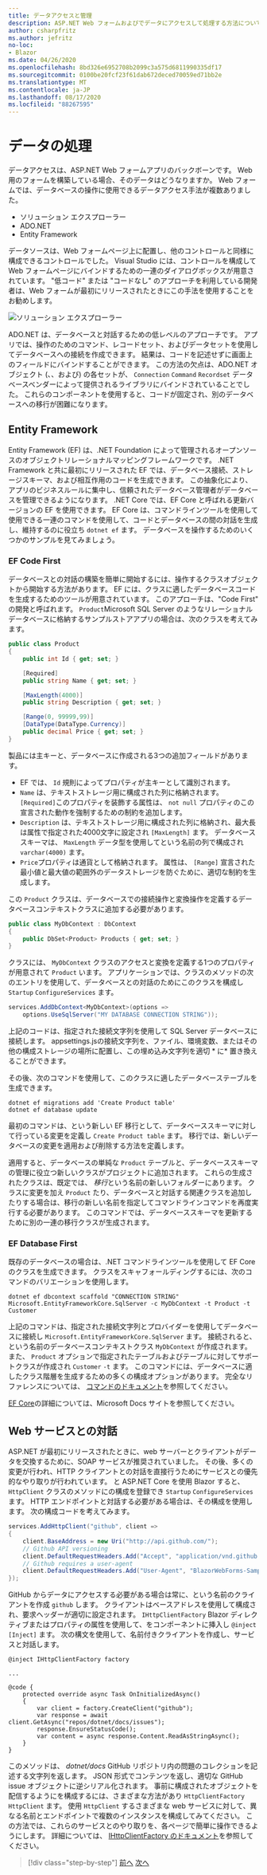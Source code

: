 ```yaml
---
title: データアクセスと管理
description: ASP.NET Web フォームおよびでデータにアクセスして処理する方法について説明し Blazor ます。
author: csharpfritz
ms.author: jefritz
no-loc:
- Blazor
ms.date: 04/26/2020
ms.openlocfilehash: 8bd326e6952708b2099c3a575d6811990335df17
ms.sourcegitcommit: 0100be20fcf23f61dab672deced70059ed71bb2e
ms.translationtype: MT
ms.contentlocale: ja-JP
ms.lasthandoff: 08/17/2020
ms.locfileid: "88267595"
---
```

# <a name="work-with-data"></a>データの処理

データアクセスは、ASP.NET Web フォームアプリのバックボーンです。 Web 用のフォームを構築している場合、そのデータはどうなりますか。 Web フォームでは、データベースの操作に使用できるデータアクセス手法が複数ありました。

- ソリューション エクスプローラー
- ADO.NET
- Entity Framework

データソースは、Web フォームページ上に配置し、他のコントロールと同様に構成できるコントロールでした。 Visual Studio には、コントロールを構成して Web フォームページにバインドするための一連のダイアログボックスが用意されています。 "低コード" または "コードなし" のアプローチを利用している開発者は、Web フォームが最初にリリースされたときにこの手法を使用することをお勧めします。

![ソリューション エクスプローラー](media/data/datasources.png)

ADO.NET は、データベースと対話するための低レベルのアプローチです。 アプリでは、操作のためのコマンド、レコードセット、およびデータセットを使用してデータベースへの接続を作成できます。 結果は、コードを記述せずに画面上のフィールドにバインドすることができます。 この方法の欠点は、ADO.NET オブジェクト (、、および) の各セットが、 `Connection` `Command` `Recordset` データベースベンダーによって提供されるライブラリにバインドされていることでした。 これらのコンポーネントを使用すると、コードが固定され、別のデータベースへの移行が困難になります。

## <a name="entity-framework"></a>Entity Framework

Entity Framework (EF) は、.NET Foundation によって管理されるオープンソースのオブジェクトリレーショナルマッピングフレームワークです。 .NET Framework と共に最初にリリースされた EF では、データベース接続、ストレージスキーマ、および相互作用のコードを生成できます。 この抽象化により、アプリのビジネスルールに集中し、信頼されたデータベース管理者がデータベースを管理できるようになります。 .NET Core では、EF Core と呼ばれる更新バージョンの EF を使用できます。 EF Core は、コマンドラインツールを使用して使用できる一連のコマンドを使用して、コードとデータベースの間の対話を生成し、維持するのに役立ち `dotnet ef` ます。 データベースを操作するためのいくつかのサンプルを見てみましょう。

### <a name="ef-code-first"></a>EF Code First

データベースとの対話の構築を簡単に開始するには、操作するクラスオブジェクトから開始する方法があります。 EF には、クラスに適したデータベースコードを生成するためのツールが用意されています。 このアプローチは、"Code First" の開発と呼ばれます。 `Product`Microsoft SQL Server のようなリレーショナルデータベースに格納するサンプルストアアプリの場合は、次のクラスを考えてみます。

```csharp
public class Product
{
    public int Id { get; set; }

    [Required]
    public string Name { get; set; }

    [MaxLength(4000)]
    public string Description { get; set; }

    [Range(0, 99999,99)]
    [DataType(DataType.Currency)]
    public decimal Price { get; set; }
}
```

製品には主キーと、データベースに作成される3つの追加フィールドがあります。  

- EF では、 `Id` 規則によってプロパティが主キーとして識別されます。
- `Name` は、テキストストレージ用に構成された列に格納されます。 `[Required]`このプロパティを装飾する属性は、 `not null` プロパティのこの宣言された動作を強制するための制約を追加します。
- `Description` は、テキストストレージ用に構成された列に格納され、最大長は属性で指定された4000文字に設定され `[MaxLength]` ます。 データベーススキーマは、 `MaxLength` データ型を使用してという名前の列で構成され `varchar(4000)` ます。
- `Price`プロパティは通貨として格納されます。 属性は、 `[Range]` 宣言された最小値と最大値の範囲外のデータストレージを防ぐために、適切な制約を生成します。

この `Product` クラスは、データベースでの接続操作と変換操作を定義するデータベースコンテキストクラスに追加する必要があります。

```csharp
public class MyDbContext : DbContext
{
    public DbSet<Product> Products { get; set; }
}
```

クラスには、 `MyDbContext` クラスのアクセスと変換を定義する1つのプロパティが用意されて `Product` います。  アプリケーションでは、クラスのメソッドの次のエントリを使用して、データベースとの対話のためにこのクラスを構成し `Startup` `ConfigureServices` ます。

```csharp
services.AddDbContext<MyDbContext>(options =>
    options.UseSqlServer("MY DATABASE CONNECTION STRING"));
```

上記のコードは、指定された接続文字列を使用して SQL Server データベースに接続します。 appsettings.jsの接続文字列を、ファイル、環境変数、またはその他の構成ストレージの場所に配置し、この埋め込み文字列を適切 * に* 置き換えることができます。

その後、次のコマンドを使用して、このクラスに適したデータベーステーブルを生成できます。

```dotnetcli
dotnet ef migrations add 'Create Product table'
dotnet ef database update
```

最初のコマンドは、という新しい EF 移行として、データベーススキーマに対して行っている変更を定義し `Create Product table` ます。  移行では、新しいデータベースの変更を適用および削除する方法を定義します。

適用すると、データベースの単純な `Product` テーブルと、データベーススキーマの管理に役立つ新しいクラスがプロジェクトに追加されます。  これらの生成されたクラスは、既定では、 *移行*という名前の新しいフォルダーにあります。  クラスに変更を加え `Product` たり、データベースと対話する関連クラスを追加したりする場合は、移行の新しい名前を指定してコマンドラインコマンドを再度実行する必要があります。  このコマンドでは、データベーススキーマを更新するために別の一連の移行クラスが生成されます。

### <a name="ef-database-first"></a>EF Database First

既存のデータベースの場合は、.NET コマンドラインツールを使用して EF Core のクラスを生成できます。 クラスをスキャフォールディングするには、次のコマンドのバリエーションを使用します。

```dotnetcli
dotnet ef dbcontext scaffold "CONNECTION STRING" Microsoft.EntityFrameworkCore.SqlServer -c MyDbContext -t Product -t Customer
```

上記のコマンドは、指定された接続文字列とプロバイダーを使用してデータベースに接続し `Microsoft.EntityFrameworkCore.SqlServer` ます。 接続されると、という名前のデータベースコンテキストクラス `MyDbContext` が作成されます。 また、 `Product` オプションで指定されたテーブルおよびテーブルに対してサポートクラスが作成され `Customer` `-t` ます。 このコマンドには、データベースに適したクラス階層を生成するための多くの構成オプションがあります。 完全なリファレンスについては、 [コマンドのドキュメント](/ef/core/miscellaneous/cli/dotnet#dotnet-ef-dbcontext-scaffold)を参照してください。

[EF Core](/ef/core/)の詳細については、Microsoft Docs サイトを参照してください。

## <a name="interact-with-web-services"></a>Web サービスとの対話

ASP.NET が最初にリリースされたときに、web サーバーとクライアントがデータを交換するために、SOAP サービスが推奨されていました。 その後、多くの変更が行われ、HTTP クライアントとの対話を直接行うためにサービスとの優先的なやり取りが行われています。 と ASP.NET Core を使用 Blazor すると、 `HttpClient` クラスのメソッドにの構成を登録でき `Startup` `ConfigureServices` ます。 HTTP エンドポイントと対話する必要がある場合は、その構成を使用します。 次の構成コードを考えてみます。

```csharp
services.AddHttpClient("github", client =>
{
    client.BaseAddress = new Uri("http://api.github.com/");
    // Github API versioning
    client.DefaultRequestHeaders.Add("Accept", "application/vnd.github.v3+json");
    // Github requires a user-agent
    client.DefaultRequestHeaders.Add("User-Agent", "BlazorWebForms-Sample");
});
```

GitHub からデータにアクセスする必要がある場合は常に、という名前のクライアントを作成 `github` します。 クライアントはベースアドレスを使用して構成され、要求ヘッダーが適切に設定されます。 `IHttpClientFactory` Blazor ディレクティブまたはプロパティの属性を使用して、をコンポーネントに挿入し `@inject` `[Inject]` ます。 次の構文を使用して、名前付きクライアントを作成し、サービスと対話します。

```razor
@inject IHttpClientFactory factory

...

@code {
    protected override async Task OnInitializedAsync()
    {
        var client = factory.CreateClient("github");
        var response = await client.GetAsync("repos/dotnet/docs/issues");
        response.EnsureStatusCode();
        var content = async response.Content.ReadAsStringAsync();
    }
}
```

このメソッドは、 *dotnet/docs* GitHub リポジトリ内の問題のコレクションを記述する文字列を返します。 JSON 形式でコンテンツを返し、適切な GitHub issue オブジェクトに逆シリアル化されます。 事前に構成されたオブジェクトを配信するようにを構成するには、さまざまな方法があり `HttpClientFactory` `HttpClient` ます。 使用 `HttpClient` するさまざまな web サービスに対して、異なる名前とエンドポイントで複数のインスタンスを構成してみてください。 この方法では、これらのサービスとのやり取りを、各ページで簡単に操作できるようにします。 詳細については、 [IHttpClientFactory のドキュメント](/aspnet/core/fundamentals/http-requests)を参照してください。

>[!div class="step-by-step"]
>[前へ](forms-validation.md)
>[次へ](middleware.md)
